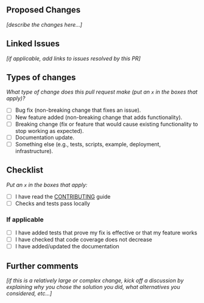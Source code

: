 ## Proposed Changes

_[describe the changes here...]_

## Linked Issues

_[if applicable, add links to issues resolved by this PR]_

## Types of changes

_What type of change does this pull request make (put an `x` in the boxes that apply)?_

- [ ] Bug fix (non-breaking change that fixes an issue).
- [ ] New feature added (non-breaking change that adds functionality).
- [ ] Breaking change (fix or feature that would cause existing functionality to stop working as expected).
- [ ] Documentation update.
- [ ] Something else (e.g., tests, scripts, example, deployment, infrastructure).

## Checklist

_Put an `x` in the boxes that apply:_

<!-- markdown-link-check-disable -->
- [ ] I have read the [CONTRIBUTING](https://github.com/fetchai/fetch-wallet/blob/main/CONTRIBUTING.md) guide
- [ ] Checks and tests pass locally
<!-- markdown-link-check-enable-->

### If applicable

- [ ] I have added tests that prove my fix is effective or that my feature works
- [ ] I have checked that code coverage does not decrease
- [ ] I have added/updated the documentation

## Further comments

_[if this is a relatively large or complex change, kick off a discussion by explaining why you chose the solution you did, what alternatives you considered, etc...]_

